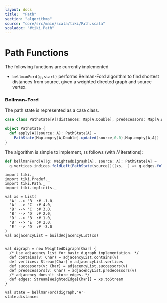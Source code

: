 ```yaml
---
layout: docs 
title:  "Path"
section: "algorithms"
source: "core/src/main/scala/tiki/Path.scala"
scaladoc: "#tiki.Path"
---
```

# Path Functions

The following functions are currently implemented

-  `bellmanFord(g,start)` performs Bellman-Ford algorithm to find shortest distances from source,
given a weighted directed graph and source vertex.

### Bellman-Ford

The path state is represented as a case class.
```scala
case class PathState[A](distances: Map[A,Double], predecessors: Map[A,A])

object PathState {
  def apply[A](source: A): PathState[A] =
    PathState(Map.empty[A,Double].updated(source,0.0),Map.empty[A,A])
}
```

The algorithm is simple to implement, as follows (with _N_ iterations):
```scala
def bellmanFord[A](g: WeightedDigraph[A], source: A): PathState[A] =
  g.vertices.indices.foldLeft(PathState(source))((xs, _) => g.edges.foldLeft(xs)(relaxEdge))
```



```tut
import tiki._
import tiki.Predef._
import tiki.Path._
import tiki.implicits._

val xs = List(
  'A' --> 'B' :# -1.0,
  'A' --> 'C' :# 4.0,
  'B' --> 'C' :# 3.0,
  'B' --> 'D' :# 2.0,
  'D' --> 'B' :# 1.0,
  'B' --> 'E' :# 2.0,
  'E' --> 'D' :# -3.0
)
val adjacencyList = buildAdjacencyList(xs)


val digraph = new WeightedDigraph[Char] {
  /* Use adjacency list for basic digraph implementation. */
  def contains(v: Char) = adjacencyList.contains(v)
  def vertices: Stream[Char] = adjacencyList.vertices
  def successors(v: Char) = adjacencyList.successors(v)
  def predecessors(v: Char) = adjacencyList.predecessors(v)
  /* adjacency doesn't store edges. */
  def edges: Stream[WeightedEdge[Char]] = xs.toStream
}

val state = bellmanFord(digraph,'A')
state.distances
```